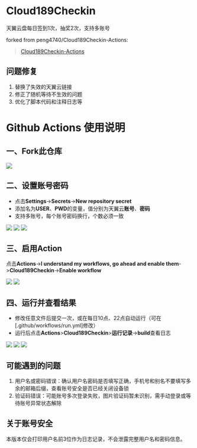 # Cloud189Checkin

天翼云盘每日签到1次，抽奖2次，支持多账号

forked from peng4740/Cloud189Checkin-Actions: 
> [Cloud189Checkin-Actions](https://github.com/peng4740/Cloud189Checkin-Actions)

## 问题修复

1. 替换了失效的天翼云链接
2. 修正了随机等待不生效的问题
3. 优化了脚本代码和注释日志等

# Github Actions 使用说明

## 一、Fork此仓库

![](http://tu.yaohuo.me/imgs/2020/06/f059fe73afb4ef5f.png)

## 二、设置账号密码

- 点击**Settings**->**Secrets**->**New repository secret**
- 添加名为**USER**、**PWD**的变量，值分别为天翼云**账号**、**密码**
- 支持多账号，每个账号密码换行，个数必须一致

![](http://tu.yaohuo.me/imgs/2020/06/748bf9c0ca6143cd.png)
![](http://tu.yaohuo.me/imgs/2020/06/af2013b1ef5d8430.png)
![](http://tu.yaohuo.me/imgs/2020/06/09c22adcec7b5d81.png)

## 三、启用Action

点击**Actions**->**I understand my workflows, go ahead and enable them**->**Cloud189Checkin**->**Enable workflow**

![](http://tu.yaohuo.me/imgs/2020/06/34ca160c972b9927.png)
![](https://img30.360buyimg.com/pop/jfs/t1/137697/35/24762/20419/61cbff27Efd9e518d/9b072cf86c6961b4.png)

## 四、运行并查看结果

- 修改任意文件后提交一次，或在每日10点、22点自动运行（可在[.github/workflows/run.yml]修改）
- 运行后点击**Actions**>**Cloud189Checkin**>**运行记录**->**build**查看日志

![](https://img30.360buyimg.com/pop/jfs/t1/108313/33/20285/22039/61cc0745Ef1953d3e/3871dccc4848aed5.png)
![](https://img30.360buyimg.com/pop/jfs/t1/139516/3/24951/19019/61cc0745E43aa6c2b/d040f842f69110a3.png)
![](https://img30.360buyimg.com/pop/jfs/t1/220941/38/9351/24245/61cc069fE5f0cc7c8/0c20670e18a1473c.png)

## 可能遇到的问题

1. 用户名或密码错误：确认用户名密码是否填写正确，手机号和别名不要填写多余的邮箱后缀，查看账号安全是否已经关闭设备锁
2. 验证码错误：可能账号多次登录失败，图片验证码暂未识别，需手动登录或等待账号异常状态解除

## 关于账号安全

本版本仅会打印用户名前3位作为日志记录，不会泄露完整用户名和密码信息。 
